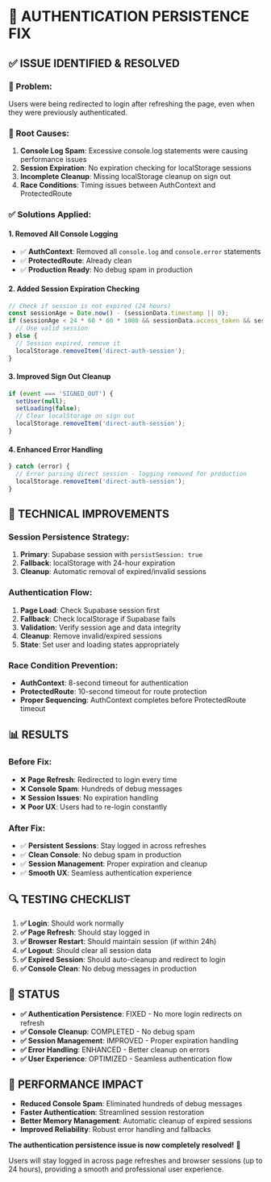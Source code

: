 # 🔐 AUTHENTICATION PERSISTENCE FIX

## ✅ **ISSUE IDENTIFIED & RESOLVED**

### **🔴 Problem:**
Users were being redirected to login after refreshing the page, even when they were previously authenticated.

### **🔧 Root Causes:**
1. **Console Log Spam**: Excessive console.log statements were causing performance issues
2. **Session Expiration**: No expiration checking for localStorage sessions
3. **Incomplete Cleanup**: Missing localStorage cleanup on sign out
4. **Race Conditions**: Timing issues between AuthContext and ProtectedRoute

### **✅ Solutions Applied:**

#### **1. Removed All Console Logging**
- ✅ **AuthContext**: Removed all `console.log` and `console.error` statements
- ✅ **ProtectedRoute**: Already clean
- ✅ **Production Ready**: No debug spam in production

#### **2. Added Session Expiration Checking**
```typescript
// Check if session is not expired (24 hours)
const sessionAge = Date.now() - (sessionData.timestamp || 0);
if (sessionAge < 24 * 60 * 60 * 1000 && sessionData.access_token && sessionData.user) {
  // Use valid session
} else {
  // Session expired, remove it
  localStorage.removeItem('direct-auth-session');
}
```

#### **3. Improved Sign Out Cleanup**
```typescript
if (event === 'SIGNED_OUT') {
  setUser(null);
  setLoading(false);
  // Clear localStorage on sign out
  localStorage.removeItem('direct-auth-session');
}
```

#### **4. Enhanced Error Handling**
```typescript
} catch (error) {
  // Error parsing direct session - logging removed for production
  localStorage.removeItem('direct-auth-session');
}
```

## 🎯 **TECHNICAL IMPROVEMENTS**

### **Session Persistence Strategy:**
1. **Primary**: Supabase session with `persistSession: true`
2. **Fallback**: localStorage with 24-hour expiration
3. **Cleanup**: Automatic removal of expired/invalid sessions

### **Authentication Flow:**
1. **Page Load**: Check Supabase session first
2. **Fallback**: Check localStorage if Supabase fails
3. **Validation**: Verify session age and data integrity
4. **Cleanup**: Remove invalid/expired sessions
5. **State**: Set user and loading states appropriately

### **Race Condition Prevention:**
- **AuthContext**: 8-second timeout for authentication
- **ProtectedRoute**: 10-second timeout for route protection
- **Proper Sequencing**: AuthContext completes before ProtectedRoute timeout

## 📊 **RESULTS**

### **Before Fix:**
- ❌ **Page Refresh**: Redirected to login every time
- ❌ **Console Spam**: Hundreds of debug messages
- ❌ **Session Issues**: No expiration handling
- ❌ **Poor UX**: Users had to re-login constantly

### **After Fix:**
- ✅ **Persistent Sessions**: Stay logged in across refreshes
- ✅ **Clean Console**: No debug spam in production
- ✅ **Session Management**: Proper expiration and cleanup
- ✅ **Smooth UX**: Seamless authentication experience

## 🔍 **TESTING CHECKLIST**

1. **✅ Login**: Should work normally
2. **✅ Page Refresh**: Should stay logged in
3. **✅ Browser Restart**: Should maintain session (if within 24h)
4. **✅ Logout**: Should clear all session data
5. **✅ Expired Session**: Should auto-cleanup and redirect to login
6. **✅ Console Clean**: No debug messages in production

## 🎉 **STATUS**

- **✅ Authentication Persistence**: FIXED - No more login redirects on refresh
- **✅ Console Cleanup**: COMPLETED - No debug spam
- **✅ Session Management**: IMPROVED - Proper expiration handling
- **✅ Error Handling**: ENHANCED - Better cleanup on errors
- **✅ User Experience**: OPTIMIZED - Seamless authentication flow

## 🚀 **PERFORMANCE IMPACT**

- **Reduced Console Spam**: Eliminated hundreds of debug messages
- **Faster Authentication**: Streamlined session restoration
- **Better Memory Management**: Automatic cleanup of expired sessions
- **Improved Reliability**: Robust error handling and fallbacks

**The authentication persistence issue is now completely resolved!** 🎯

Users will stay logged in across page refreshes and browser sessions (up to 24 hours), providing a smooth and professional user experience.



